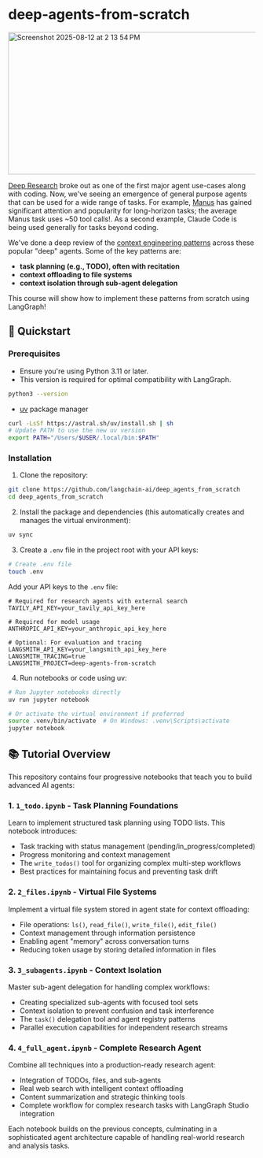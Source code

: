 # deep-agents-from-scratch

<img width="720" height="289" alt="Screenshot 2025-08-12 at 2 13 54 PM" src="https://github.com/user-attachments/assets/90e5a7a3-7e88-4cbe-98f6-5b2581c94036" />

[Deep Research](https://academy.langchain.com/courses/deep-research-with-langgraph) broke out as one of the first major agent use-cases along with coding. Now, we've seeing an emergence of general purpose agents that can be used for a wide range of tasks. For example, [Manus](https://manus.im/blog/Context-Engineering-for-AI-Agents-Lessons-from-Building-Manus) has gained significant attention and popularity for long-horizon tasks; the average Manus task uses ~50 tool calls!. As a second example, Claude Code is being used generally for tasks beyond coding. 

We've done a deep review of the [context engineering patterns](https://docs.google.com/presentation/d/16aaXLu40GugY-kOpqDU4e-S0hD1FmHcNyF0rRRnb1OU/edit?slide=id.p#slide=id.p) across these popular "deep" agents. Some of the key patterns are:

* **task planning (e.g., TODO), often with recitation**
* **context offloading to file systems**
* **context isolation through sub-agent delegation**

This course will show how to implement these patterns from scratch using LangGraph! 

## 🚀 Quickstart 

### Prerequisites

- Ensure you're using Python 3.11 or later.
- This version is required for optimal compatibility with LangGraph.
```bash
python3 --version
```
- [uv](https://docs.astral.sh/uv/) package manager
```bash
curl -LsSf https://astral.sh/uv/install.sh | sh
# Update PATH to use the new uv version
export PATH="/Users/$USER/.local/bin:$PATH"
```

### Installation

1. Clone the repository:
```bash
git clone https://github.com/langchain-ai/deep_agents_from_scratch
cd deep_agents_from_scratch
```

2. Install the package and dependencies (this automatically creates and manages the virtual environment):
```bash
uv sync
```

3. Create a `.env` file in the project root with your API keys:
```bash
# Create .env file
touch .env
```

Add your API keys to the `.env` file:
```env
# Required for research agents with external search
TAVILY_API_KEY=your_tavily_api_key_here

# Required for model usage
ANTHROPIC_API_KEY=your_anthropic_api_key_here

# Optional: For evaluation and tracing
LANGSMITH_API_KEY=your_langsmith_api_key_here
LANGSMITH_TRACING=true
LANGSMITH_PROJECT=deep-agents-from-scratch
```

4. Run notebooks or code using uv:
```bash
# Run Jupyter notebooks directly
uv run jupyter notebook

# Or activate the virtual environment if preferred
source .venv/bin/activate  # On Windows: .venv\Scripts\activate
jupyter notebook
```

## 📚 Tutorial Overview

This repository contains four progressive notebooks that teach you to build advanced AI agents:

### 1. `1_todo.ipynb` - Task Planning Foundations
Learn to implement structured task planning using TODO lists. This notebook introduces:
- Task tracking with status management (pending/in_progress/completed)  
- Progress monitoring and context management
- The `write_todos()` tool for organizing complex multi-step workflows
- Best practices for maintaining focus and preventing task drift

### 2. `2_files.ipynb` - Virtual File Systems
Implement a virtual file system stored in agent state for context offloading:
- File operations: `ls()`, `read_file()`, `write_file()`, `edit_file()`
- Context management through information persistence
- Enabling agent "memory" across conversation turns
- Reducing token usage by storing detailed information in files

### 3. `3_subagents.ipynb` - Context Isolation
Master sub-agent delegation for handling complex workflows:
- Creating specialized sub-agents with focused tool sets
- Context isolation to prevent confusion and task interference
- The `task()` delegation tool and agent registry patterns
- Parallel execution capabilities for independent research streams

### 4. `4_full_agent.ipynb` - Complete Research Agent
Combine all techniques into a production-ready research agent:
- Integration of TODOs, files, and sub-agents
- Real web search with intelligent context offloading
- Content summarization and strategic thinking tools
- Complete workflow for complex research tasks with LangGraph Studio integration

Each notebook builds on the previous concepts, culminating in a sophisticated agent architecture capable of handling real-world research and analysis tasks. 